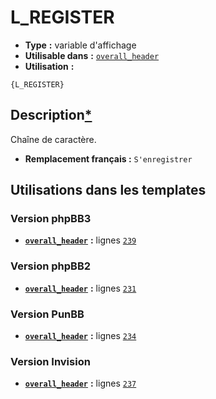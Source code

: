 # L_REGISTER
* __Type__ __:__ variable d'affichage
* __Utilisable dans__ __:__ [`overall_header`](../tpl/overall_header.md#readme)
* __Utilisation__ __:__

```smarty
{L_REGISTER}
```

## Description[*](https://fa-tvars.appspot.com/var/L_REGISTER)
Chaîne de caractère.

* __Remplacement français :__ `S'enregistrer`


## Utilisations dans les templates

### Version phpBB3
* __[`overall_header`](../tpl/overall_header.md#readme)__ __:__ lignes [`239`](../src/prosilver/overall_header.tpl#L239)

### Version phpBB2
* __[`overall_header`](../tpl/overall_header.md#readme)__ __:__ lignes [`231`](../src/subsilver/overall_header.tpl#L231)

### Version PunBB
* __[`overall_header`](../tpl/overall_header.md#readme)__ __:__ lignes [`234`](../src/punbb/overall_header.tpl#L234)

### Version Invision
* __[`overall_header`](../tpl/overall_header.md#readme)__ __:__ lignes [`237`](../src/invision/overall_header.tpl#L237)

